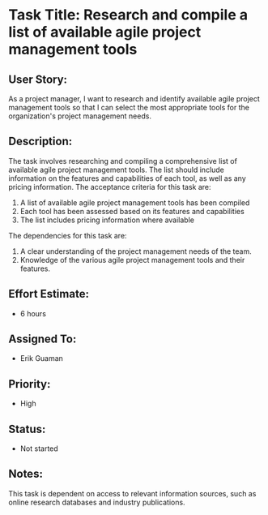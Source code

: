 # Task Title: Research and compile a list of available agile project management tools

## User Story: 
As a project manager, I want to research and identify available agile project management tools so that I can select the 
most appropriate tools for the organization's project management needs.

## Description: 
The task involves researching and compiling a comprehensive list of available agile project management tools. The list 
should include information on the features and capabilities of each tool, as well as any pricing information. The acceptance criteria for this task are:
1. A list of available agile project management tools has been compiled
2. Each tool has been assessed based on its features and capabilities
3. The list includes pricing information where available

The dependencies for this task are:
1. A clear understanding of the project management needs of the team.
2. Knowledge of the various agile project management tools and their features.

## Effort Estimate: 
* 6 hours

## Assigned To: 
* Erik Guaman

## Priority: 
* High

## Status: 
* Not started

## Notes: 
This task is dependent on access to relevant information sources, such as online research databases and industry publications.